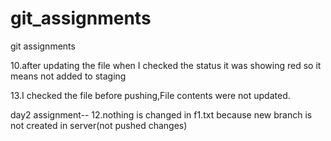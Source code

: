 # git_assignments
git assignments

10.after updating the file when I checked the status it was showing red
so it means not added to staging

13.I checked the file before pushing,File contents were not updated.

day2 assignment--
12.nothing is changed in f1.txt because new branch is not created in server(not pushed changes)